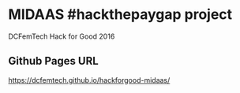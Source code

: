 # MIDAAS #hackthepaygap project
DCFemTech Hack for Good 2016

## Github Pages URL
https://dcfemtech.github.io/hackforgood-midaas/